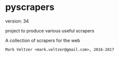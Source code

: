 pyscrapers
==========

version: 34

project to produce various useful scrapers

A collection of scrapers for the web

	Mark Veltzer <mark.veltzer@gmail.com>, 2016-2017
